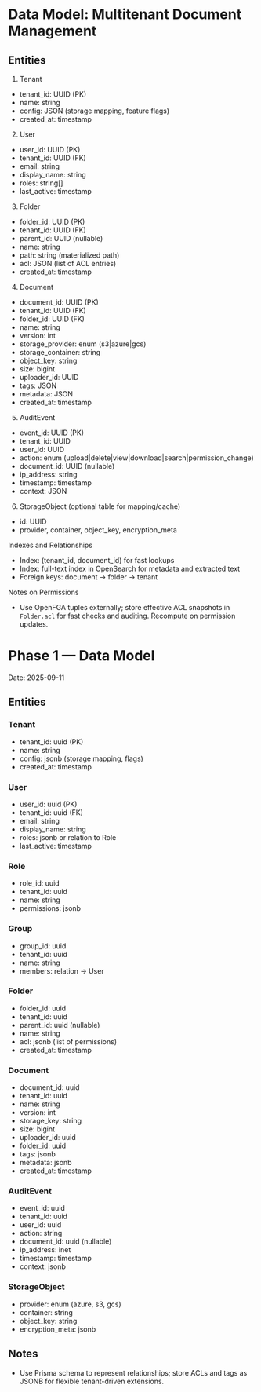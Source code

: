 # Data Model: Multitenant Document Management

## Entities

1) Tenant
- tenant_id: UUID (PK)
- name: string
- config: JSON (storage mapping, feature flags)
- created_at: timestamp

2) User
- user_id: UUID (PK)
- tenant_id: UUID (FK)
- email: string
- display_name: string
- roles: string[]
- last_active: timestamp

3) Folder
- folder_id: UUID (PK)
- tenant_id: UUID (FK)
- parent_id: UUID (nullable)
- name: string
- path: string (materialized path)
- acl: JSON (list of ACL entries)
- created_at: timestamp

4) Document
- document_id: UUID (PK)
- tenant_id: UUID (FK)
- folder_id: UUID (FK)
- name: string
- version: int
- storage_provider: enum (s3|azure|gcs)
- storage_container: string
- object_key: string
- size: bigint
- uploader_id: UUID
- tags: JSON
- metadata: JSON
- created_at: timestamp

5) AuditEvent
- event_id: UUID (PK)
- tenant_id: UUID
- user_id: UUID
- action: enum (upload|delete|view|download|search|permission_change)
- document_id: UUID (nullable)
- ip_address: string
- timestamp: timestamp
- context: JSON

6) StorageObject (optional table for mapping/cache)
- id: UUID
- provider, container, object_key, encryption_meta

Indexes and Relationships
- Index: (tenant_id, document_id) for fast lookups
- Index: full-text index in OpenSearch for metadata and extracted text
- Foreign keys: document -> folder -> tenant

Notes on Permissions
- Use OpenFGA tuples externally; store effective ACL snapshots in `Folder.acl` for fast checks and auditing. Recompute on permission updates.
# Phase 1 — Data Model

Date: 2025-09-11

## Entities

### Tenant
- tenant_id: uuid (PK)
- name: string
- config: jsonb (storage mapping, flags)
- created_at: timestamp

### User
- user_id: uuid (PK)
- tenant_id: uuid (FK)
- email: string
- display_name: string
- roles: jsonb or relation to Role
- last_active: timestamp

### Role
- role_id: uuid
- tenant_id: uuid
- name: string
- permissions: jsonb

### Group
- group_id: uuid
- tenant_id: uuid
- name: string
- members: relation -> User

### Folder
- folder_id: uuid
- tenant_id: uuid
- parent_id: uuid (nullable)
- name: string
- acl: jsonb (list of permissions)
- created_at: timestamp

### Document
- document_id: uuid
- tenant_id: uuid
- name: string
- version: int
- storage_key: string
- size: bigint
- uploader_id: uuid
- folder_id: uuid
- tags: jsonb
- metadata: jsonb
- created_at: timestamp

### AuditEvent
- event_id: uuid
- tenant_id: uuid
- user_id: uuid
- action: string
- document_id: uuid (nullable)
- ip_address: inet
- timestamp: timestamp
- context: jsonb

### StorageObject
- provider: enum (azure, s3, gcs)
- container: string
- object_key: string
- encryption_meta: jsonb

## Notes
- Use Prisma schema to represent relationships; store ACLs and tags as JSONB for flexible tenant-driven extensions.
